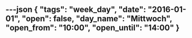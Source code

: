---json
{
"tags": "week_day",
  "date": "2016-01-01",
  "open": false,
  "day_name": "Mittwoch",
  "open_from": "10:00",
  "open_until": "14:00"
}
---
